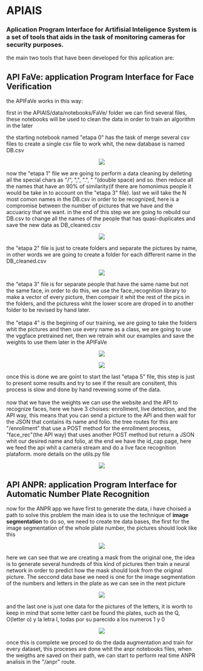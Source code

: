 # APIAIS


### Aplication Program Interface for Artifisial Inteligence System is a set of tools that aids in the task of monitoring cameras for security purposes. 

the main two tools that have been developed for this aplication are:

## API FaVe: application Program Interface for Face Verification

the APIFaVe works in this way:

first in the APIAIS/data/notebooks/FaVe/ folder we can find several files, these notebooks will be used to clean the data in order to train an algorithm in the later 

the starting notebook named "etapa 0" has the task of merge several csv files to create a single csv file to work whit, the new database is named DB.csv 
<p align="center">
  <img src = "https://i.imgur.com/LwL5lvy.png">
</p>

now the "etapa 1" file we are going to perform a data cleaning by delleting all the special chars as "/", ",", ".", "  "(double space) and so. then reduce all the names that have an 90% of similarity(if there are homonimus people it would be take in to account on the "etapa 3" file). last we will take the N most comon names in the DB.csv in order to be recognized, here is a compromise between the number of pictures that we have and the accuaricy that we want. in the end of this step we are going to rebuild our DB.csv to change all the names of the people that has quasi-duplicates and save the new data as DB_cleaned.csv
<p align="center">
  <img src = "https://i.imgur.com/inBLDke.png">
</p>

the "etapa 2" file is just to create folders and separate the pictures by name, in other words we are going to create a folder for each different name in the DB_cleaned.csv
<p align="center">
  <img src = "https://i.imgur.com/R805WMd.png">
</p>
the "etapa 3" file is for separate people that have the same name but not the same face, in order to do this, we use the face_recognition library to make a vector of every picture, then compair it whit the rest of the pics in the folders, and the picturess whit the lower  score are droped in to another folder to be revised by hand later.  
 <br />
 <br />
the "etapa 4" is the begining of our training, we are going to take the folders whit the pictures and then use every name as a class, we are going to use the vggface pretrained net, then we retrain whit our examples and save the weights to use them later in the APIFaVe
<p align="center">
  <img src = "https://i.imgur.com/pkj7W9v.png">
</p>
<p align="center">
  <img src = "https://i.imgur.com/ojPlQof.png">
</p>
once this is done we are goint to start the last "etapa 5" file, this step is just to present some results and try to see if the result are consitent, this process is slow and done by hand revewing some of the data.    
 <br />
 <br />
now that we have the weights we can use the website and the API to recognize faces, here we have 3 choises: enrollment, live detection, and the API way, this means that you can send a picture to the API and then wait for the JSON that contains its name and folio. the tree routes for this are "/enrollment" that use a POST method for the enrollment process, "face_rec"(the API way) that uses another POST method but return a JSON whit our desired name and folio, at the end we have the id_cap page, here we feed the api whit a camera stream and do a live face recognition plataform. more details on the utils.py file
<p align="center">
  <img src = "https://i.imgur.com/8ThYcMS.png">
</p>

## API ANPR: application Program Interface for Automatic Number Plate Recognition

now for the ANPR app we have first to generate the data, i have choised a path to solve this problem the main idea is to use the technique of **image segmentation** to do so, we need to create tre data bases, the first for the image segmentation of the whole plate number, the pictures should look like this
<p align="center">
  <img src = "https://i.imgur.com/6kPknyL.png">
</p>

here we can see that we are creating a mask from the original one, the idea is to generate several hundreds of this kind of pictures then train a neural network in order to predict how the mask should look from the original picture. The seccond data base we need is one for the image segmentation of the numbers and letters in the plate as we can see in the next picture
<p align="center">
  <img src = "https://i.imgur.com/ZTt00lK.png">
</p>
and the last one is just one data for the pictures of the letters, it is worth to keep in mind that some letter cant be found the plates, such as the Q, O(letter o) y la letra I, todas por su parecido a los numeros 1 y 0


<p align="center">
  <img src = "https://i.imgur.com/a3u1904.png">
</p>

once this is complete we proced to do the dada augmentation and train for every dataset, this proceses are done whit the anpr notebooks files, when the weigths are saved on their path, we can start to perform real time ANPR analisis in the "/anpr" route.

